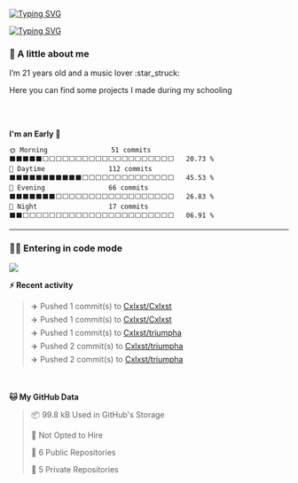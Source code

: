 [![Typing SVG](https://readme-typing-svg.demolab.com?font=Fira+Code&size=30&weight=600&pause=1000&color=000000&center=true&vCenter=true&repeat=false&random=false&width=1120&lines=C%C3%A9leste)](https://git.io/typing-svg)

[![Typing SVG](https://readme-typing-svg.demolab.com?font=Fira+Code&size=24&duration=5000&pause=700&color=000000&center=true&vCenter=true&random=false&width=1120&lines=Student;Full+stack+developer;Web+designer)](https://git.io/typing-svg)

<h3>🤙 A little about me</h3>
<p>I’m 21 years old and a music lover :star_struck:</p>
<p>Here you can find some projects I made during my schooling</p>
</br></br>

<!--START_SECTION:early_night-->
**I'm an Early 🐤** 

```text
🌞 Morning                51 commits          ⬛⬛⬛⬛⬛⬜⬜⬜⬜⬜⬜⬜⬜⬜⬜⬜⬜⬜⬜⬜⬜⬜⬜⬜⬜   20.73 % 
🌆 Daytime                112 commits         ⬛⬛⬛⬛⬛⬛⬛⬛⬛⬛⬛⬜⬜⬜⬜⬜⬜⬜⬜⬜⬜⬜⬜⬜⬜   45.53 % 
🌃 Evening                66 commits          ⬛⬛⬛⬛⬛⬛⬛⬜⬜⬜⬜⬜⬜⬜⬜⬜⬜⬜⬜⬜⬜⬜⬜⬜⬜   26.83 % 
🌙 Night                  17 commits          ⬛⬛⬜⬜⬜⬜⬜⬜⬜⬜⬜⬜⬜⬜⬜⬜⬜⬜⬜⬜⬜⬜⬜⬜⬜   06.91 % 
```



<!--END_SECTION:early_night-->

---

<h3>👩‍💻 Entering in code mode</h3>
<img src="https://media.giphy.com/media/v1.Y2lkPTc5MGI3NjExNGU5Nzc2NDBub2E0M2MwOXRwZXd6dWdjMmR5d2gyd2Z0OW92ZnRtOSZlcD12MV9pbnRlcm5hbF9naWZfYnlfaWQmY3Q9Zw/UzPFt8mP3vHDkPYZhL/giphy.gif"/>
</br>


<!-- <h3>🔧 Technical stack</h3> -->

<b>⚡ Recent activity</b>
<!--RECENT_ACTIVITY:start-->
> ✈️ Pushed 1 commit(s) to [Cxlxst/Cxlxst](https://github.com/Cxlxst/Cxlxst)<br>
> ✈️ Pushed 1 commit(s) to [Cxlxst/Cxlxst](https://github.com/Cxlxst/Cxlxst)<br>
> ✈️ Pushed 1 commit(s) to [Cxlxst/triumpha](https://github.com/Cxlxst/triumpha)<br>
> ✈️ Pushed 2 commit(s) to [Cxlxst/triumpha](https://github.com/Cxlxst/triumpha)<br>
> ✈️ Pushed 2 commit(s) to [Cxlxst/triumpha](https://github.com/Cxlxst/triumpha)<br>
<!--RECENT_ACTIVITY:end-->

</br>

<!--START_SECTION:waka_data-->
**🐱 My GitHub Data** 

> 📦 99.8 kB Used in GitHub's Storage 
 > 
> 🚫 Not Opted to Hire
 > 
> 📜 6 Public Repositories 
 > 
> 🔑 5 Private Repositories 
 > 

<!--END_SECTION:waka_data-->
